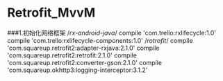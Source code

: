 # Retrofit_MvvM

###1.初始化网络框架
    /*rx-android-java*/
    compile 'com.trello:rxlifecycle:1.0'
    compile 'com.trello:rxlifecycle-components:1.0'
    /*rotrofit*/
    compile 'com.squareup.retrofit2:adapter-rxjava:2.1.0'
    compile 'com.squareup.retrofit2:retrofit:2.1.0'
    compile 'com.squareup.retrofit2:converter-gson:2.1.0'
    compile 'com.squareup.okhttp3:logging-interceptor:3.1.2'
  